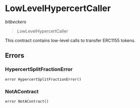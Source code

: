 # LowLevelHypercertCaller

_bitbeckers_

> LowLevelHypercertCaller

This contract contains low-level calls to transfer ERC1155 tokens.

## Errors

### HypercertSplitFractionError

```solidity
error HypercertSplitFractionError()
```

### NotAContract

```solidity
error NotAContract()
```
